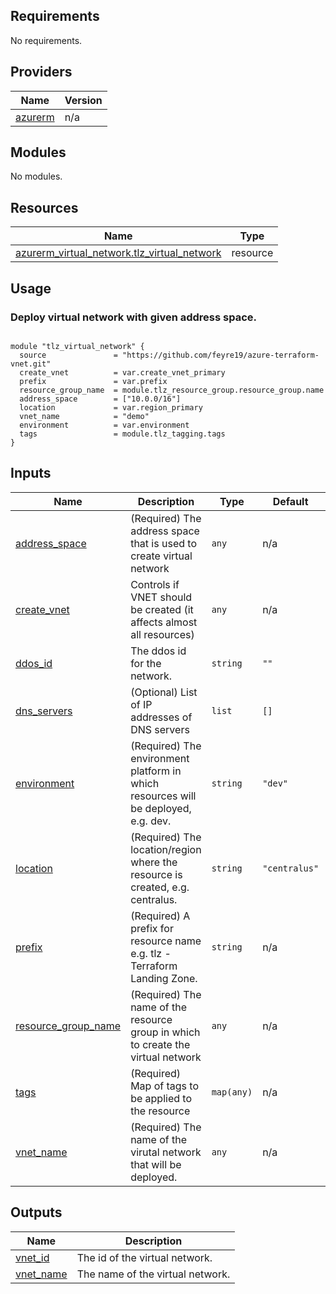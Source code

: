 <!-- BEGIN_TF_DOCS -->
## Requirements

No requirements.

## Providers

| Name | Version |
|------|---------|
| <a name="provider_azurerm"></a> [azurerm](#provider\_azurerm) | n/a |

## Modules

No modules.

## Resources

| Name | Type |
|------|------|
| [azurerm_virtual_network.tlz_virtual_network](https://registry.terraform.io/providers/hashicorp/azurerm/latest/docs/resources/virtual_network) | resource |

## Usage

### Deploy virtual network with given address space.
```hcl

module "tlz_virtual_network" {
  source               = "https://github.com/feyre19/azure-terraform-vnet.git"
  create_vnet          = var.create_vnet_primary
  prefix               = var.prefix
  resource_group_name  = module.tlz_resource_group.resource_group.name
  address_space        = ["10.0.0/16"]
  location             = var.region_primary
  vnet_name            = "demo"
  environment          = var.environment
  tags                 = module.tlz_tagging.tags
}

```

## Inputs

| Name | Description | Type | Default | Required |
|------|-------------|------|---------|:--------:|
| <a name="input_address_space"></a> [address\_space](#input\_address\_space) | (Required) The address space that is used to create virtual network | `any` | n/a | yes |
| <a name="input_create_vnet"></a> [create\_vnet](#input\_create\_vnet) | Controls if VNET should be created (it affects almost all resources) | `any` | n/a | yes |
| <a name="input_ddos_id"></a> [ddos\_id](#input\_ddos\_id) | The ddos id for the network. | `string` | `""` | no |
| <a name="input_dns_servers"></a> [dns\_servers](#input\_dns\_servers) | (Optional) List of IP addresses of DNS servers | `list` | `[]` | no |
| <a name="input_environment"></a> [environment](#input\_environment) | (Required) The environment platform in which resources will be deployed, e.g. dev. | `string` | `"dev"` | no |
| <a name="input_location"></a> [location](#input\_location) | (Required) The location/region where the resource is created, e.g. centralus. | `string` | `"centralus"` | no |
| <a name="input_prefix"></a> [prefix](#input\_prefix) | (Required) A prefix for resource name e.g. tlz - Terraform Landing Zone. | `string` | n/a | yes |
| <a name="input_resource_group_name"></a> [resource\_group\_name](#input\_resource\_group\_name) | (Required) The name of the resource group in which to create the virtual network | `any` | n/a | yes |
| <a name="input_tags"></a> [tags](#input\_tags) | (Required) Map of tags to be applied to the resource | `map(any)` | n/a | yes |
| <a name="input_vnet_name"></a> [vnet\_name](#input\_vnet\_name) | (Required) The name of the virutal network that will be deployed. | `any` | n/a | yes |

## Outputs

| Name | Description |
|------|-------------|
| <a name="output_vnet_id"></a> [vnet\_id](#output\_vnet\_id) | The id of the virtual network. |
| <a name="output_vnet_name"></a> [vnet\_name](#output\_vnet\_name) | The name of the virtual network. |

<!-- END_TF_DOCS -->

